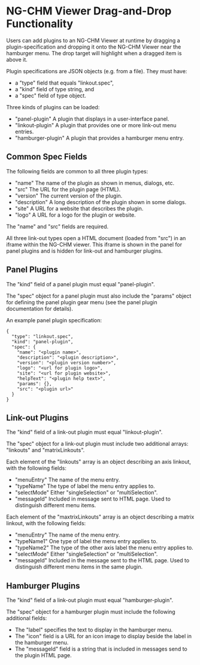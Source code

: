 # NG-CHM Viewer Drag-and-Drop Functionality

Users can add plugins to an NG-CHM Viewer at runtime by dragging a
plugin-specification and dropping it onto the NG-CHM Viewer near the hamburger
menu.  The drop target will highlight when a dragged item is above it.

Plugin specifications are JSON objects (e.g. from a file).  They must
have:
- a "type" field that equals "linkout.spec",
- a "kind" field of type string, and
- a "spec" field of type object.

Three kinds of plugins can be loaded:
- "panel-plugin" A plugin that displays in a user-interface panel.
- "linkout-plugin" A plugin that provides one or more link-out menu entries.
- "hamburger-plugin" A plugin that provides a hamburger menu entry.

## Common Spec Fields

The following fields are common to all three plugin types:

- "name" The name of the plugin as shown in menus, dialogs, etc.
- "src" The URL for the plugin page (HTML).
- "version" The current version of the plugin.
- "description" A long description of the plugin shown in some dialogs.
- "site" A URL for a website that describes the plugin.
- "logo" A URL for a logo for the plugin or website.

The "name" and "src" fields are required.

All three link-out types open a HTML document (loaded from "src") in an iframe within the NG-CHM viewer.
This iframe is shown in the panel for panel plugins and is hidden for link-out and hamburger plugins.

## Panel Plugins

The "kind" field of a panel plugin must equal "panel-plugin".

The "spec" object for a panel plugin must also include the "params" object for defining
the panel plugin gear menu (see the panel plugin documentation for details).

An example panel plugin specification:

    {
      "type": "linkout.spec",
      "kind": "panel-plugin",
      "spec": {
        "name": "<plugin name>",
        "description": "<plugin description>",
        "version": "<plugin version number>",
        "logo": "<url for plugin logo>",
        "site": "<url for plugin website>",
        "helpText": "<plugin help text>",
        "params": {}, 
        "src": "<plugin url>"
      }
    }

## Link-out Plugins

The "kind" field of a link-out plugin must equal "linkout-plugin".

The "spec" object for a link-out plugin must include two additional
arrays: "linkouts" and "matrixLinkouts".

Each element of the "linkouts"  array is an object describing an axis linkout, with the
following fields:
- "menuEntry" The name of the menu entry.
- "typeName" The type of label the menu entry applies to.
- "selectMode" Either "singleSelection" or "multiSelection".
- "messageId" Included in message sent to HTML page. Used to distinguish different menu items.

Each element of the "maxtrixLinkouts" array is an object describing a matrix linkout, with the
following fields:
- "menuEntry" The name of the menu entry.
- "typeName1" One type of label the menu entry applies to.
- "typeName2" The type of the other axis label the menu entry applies to.
- "selectMode" Either "singleSelection" or "multiSelection".
- "messageId" Included in the message sent to the HTML page. Used to distinguish different menu items in the same plugin.

## Hamburger Plugins

The "kind" field of a link-out plugin must equal "hamburger-plugin".

The "spec" object for a hamburger plugin must include the following additional fields:

- The "label" specifies the text to display in the hamburger menu.
- The "icon" field is a URL for an icon image to display beside the label in the hamburger menu.
- The "messageId" field is a string that is included in messages send to the plugin HTML page.

